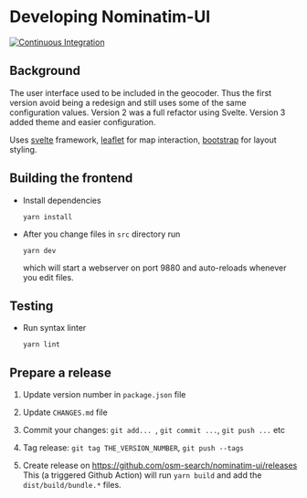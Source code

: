 # Developing Nominatim-UI

[![Continuous Integration](https://github.com/osm-search/nominatim-ui/actions/workflows/ci.yml/badge.svg)](https://github.com/osm-search/nominatim-ui/actions/workflows/ci.yml)

## Background

The user interface used to be included in the geocoder. Thus the
first version avoid being a redesign and still uses some of the
same configuration values. Version 2 was a full refactor using
Svelte. Version 3 added theme and easier configuration.

Uses [svelte](https://svelte.dev/) framework,
[leaflet](https://leafletjs.com/) for map interaction,
[bootstrap](https://getbootstrap.com/) for layout styling.


## Building the frontend

* Install dependencies

   ```
   yarn install
   ```

* After you change files in `src` directory run

   ```
   yarn dev
   ```
   which will start a webserver on port 9880 and auto-reloads
   whenever you edit files.

## Testing

* Run syntax linter

   ```
   yarn lint
   ```

## Prepare a release

1. Update version number in `package.json` file

2. Update `CHANGES.md` file

3. Commit your changes: `git add... `, `git commit ...`, `git push ...` etc

4. Tag release: `git tag THE_VERSION_NUMBER`, `git push --tags`

5. Create release on https://github.com/osm-search/nominatim-ui/releases
   This (a triggered Github Action) will run `yarn build` and add the `dist/build/bundle.*` files.
